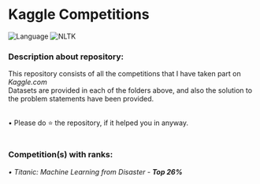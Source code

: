 # Kaggle Competitions
![Language](https://img.shields.io/badge/Language-Python-brightgreen.svg) ![NLTK](https://img.shields.io/badge/Library-sklearn-orange.svg)

### Description about repository:
This repository consists of all the competitions that I have taken part on _Kaggle.com_<br/>
Datasets are provided in each of the folders above, and also the solution to the problem statements have been provided.<br/><br/>

• Please do ⭐ the repository, if it helped you in anyway.<br/><br/>

### Competition(s) with ranks:
_• Titanic: Machine Learning from Disaster - **Top 26%**_<br/>
